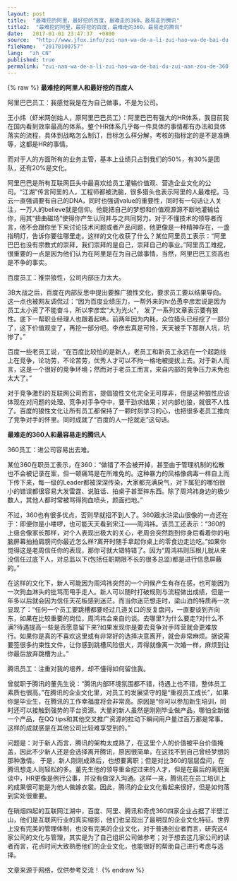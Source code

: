 ```yaml
---
layout: post
title:  "最难挖的阿里，最好挖的百度，最难走的360，最易走的腾讯"
title2:  "最难挖的阿里，最好挖的百度，最难走的360，最易走的腾讯"
date:   2017-01-01 23:47:37  +0800
source:  "http://www.jfox.info/zui-nan-wa-de-a-li-zui-hao-wa-de-bai-du-zui-nan-zou-de-360-zui-yi-zou-de-teng-xun.html"
fileName:  "20170100757"
lang:  "zh_CN"
published: true
permalink: "zui-nan-wa-de-a-li-zui-hao-wa-de-bai-du-zui-nan-zou-de-360-zui-yi-zou-de-teng-xun.html"
---
```

{% raw %}
**最难挖的阿里人和最好挖的百度人**

阿里巴巴员工：我感觉我是在为自己做事，不是为公司。

王小炜（虾米网创始人，原阿里巴巴员工）：阿里巴巴有强大的HR体系，我目前我在国内看到效率最高的体系。整个HR体系几乎每一件具体的事情都有办法和具体落实的流程，具体到战略怎么制订，目标怎么样分解，考核的指标定的是不是准确等，这都是HR的事情。

而对于人的方面所有的业务主管，基本上业绩只占到我们的50%，有30%是团队，还有20%是文化。

阿里巴巴是所有互联网巨头中最喜欢给员工灌输价值观、营造企业文化的公司。“江湖”传言阿里的人，工程师都被洗脑，很多猎头也表示阿里的人最难挖。马云一直强调要有自己的DNA，同时也强调value的重要性，同时有一句话让人关注，一万人的believe就是信仰。他能把自己的梦想和价值观源源不断地灌输给你，用其“扭曲磁场”使得你产生认同并与之共同努力。对于不懂技术的领导者而言，他不会跟你坐下来讨论技术问题或者产品问题，他更像是一种精神存在，一盏指明灯，告诉你要往哪里走。这样的文化收获了什么？某位阿里员工表示：“阿里巴巴也没有宗教式的崇拜，我们崇拜的是自己，崇拜自己的事业。”阿里员工难挖，很重要的一点是因为他们认为在阿里是在为自己做事情，当然，阿里巴巴工资高也是不争的事实。

百度员工：推崇狼性，公司内部压力太大。

3B大战之后，百度在内部反思中提出要推广狼性文化，要求员工要以结果导向。这一点也被网友调侃过：“因为百度业绩压力，一帮外来的hr怂恿李彦宏说是因为员工太小资了不能奋斗，所以李彦宏“大为光火”， 发了一系列文章表示要有狼性。底下一帮职业经理人也跟着起哄。前两年因为内耗，众位猎头已经挖了一部分了，这下价值观变了，再挖一部分吧。李彦宏真是可怜，天天被手下那群人坑，坑惨了。”

百度一些老员工说，“在百度比较怕的是新人，老员工和新员工永远在一个起跑线上在竞争，论功劳，不论苦劳，优秀人才可以不拘一格地被提拔上去。对于新人而言，这是一个很好的竞争环境；然而对于老员工而言，来自内部的竞争压力未免也太大了。”

对于竞争激烈的互联网公司而言，提倡狼性文化完全无可厚非，但是这种狼性应该体现在对问题的处理、竞争对手争夺中，要干劲求结果；对内部也狼，就很不人性了。百度的狼性文化让所有员工都保持了一颗时刻学习的心，也把很多老员工推向了竞争对手的怀里。同时成就了“百度的人一挖就走”这句话。

**最难走的360人和最容易走的腾讯人**

360员工：进公司容易出去难。

某位360在职员工表示，在360：“做错了不会被开掉，甚至由于管理机制的松散也不会被记录在案，但一顿痛骂是在所难免的。这种暴力的风格像病毒一样自上而下传下来，每一级的Leader都被深深传染，大家都充满戾气，对下属犯的哪怕很小的错误都很容易大发雷霆、说脏话、拍桌子甚至摔东西。除了周鸿祎身边的极少数人，其他人都时常被骂得狗血喷头，颜面扫地。”

不过，360也有很多优点，否则早就招不到人了。360跟水浒梁山很像的一点还在于：即便你是小喽啰，也可能天天看到宋江——周鸿祎。该员工还表示：“360的上级会像家长那样，对个人表现出极大的关心，老周会突然跑到你身后看着你的电脑屏幕拍拍肩膀问你最近怎么样?离开时随手拿起你桌上的零食边走边吃。”如果你觉得这是老周信任你的表现，那你可就大错特错了。因为“周鸿祎则压根儿就从来没信任过底下人，对总监以下(包括任职期限不长的很多总监)都是进行信息屏蔽的。”

在这样的文化下，新人可能因为周鸿祎突然的一个问候产生有存在感，也可能因为一次狗血淋头的批骂而甩手走人。新人可以随时打破规则与流程做出成绩，但是一年多以后就会因为信任天花板感到迷茫。而当你迷茫想走时，梁山泊的特质再一次显现了：“任何一个员工要跳槽都要经过几道关口的反复盘问，一直要谈到齐向东，如果在比较重要的岗位，周鸿祎会亲自约谈。去哪里?为什么要走?对什么不满?待遇提高一些是否愿意留下来?如果发现你是要去竞争对手阵营就会更难放行。如果你是真的不喜欢这里或有非常好的选择决意离开，就会非常麻烦。据说需要签很多约束性文件，让你感到跳槽风险很大，弄得就像离一次婚一样，麻烦到让你最后放弃跳槽为止。”

腾讯员工：注重对我的培养，却不懂得如何留住我。

曾就职于腾讯的董先生说：“腾讯内部环境氛围都不错，待遇上也不错，整体员工素质也很高。”在腾讯的企业文化里，对员工的发展坚守的是“重视员工成长”，如果你是毕业生，在腾讯的工作幸福度将会非常高。原因是“你可以参加新生培训，同时还可以接触到强势的平台资源。大量的新人虽然是刚刚毕业做产品，哪怕全新做一个产品，在QQ tips和其他交叉推广资源的拉动下瞬间用户量过百万那是常事。这样的成就感是在其他公司比较难享受到的。”

问题是：对于新人而言，腾讯的架构太成熟了，在这里个人的价值被平台价值掩盖，因此不少新人还是会选择离开腾讯，原因很简单，在这找不到自己曾经梦想的那种激情。 于是，新人刚刚成熟后，也想要离职；但是对比360的层层盘问，在腾讯想走人则轻松的多。董先生他的领导重金挖过来的人才，但是在最后的离职面谈中，HR更像是例行公事，并没有做深入沟通。这样一来，腾讯花在员工培训上的成果很可能是为他人做嫁衣裳。因此，腾讯的企业文化看起来很好，但是如何落到实处很重要。

在硝烟四起的互联网江湖中，百度、阿里、腾讯和奇虎360四家企业占据了半壁江山，他们是互联网行业的真实缩影，他们也呈现出了最明显的企业文化特征。世界上没有完美的管理体制，也没有完美的企业文化，对于普通创业者而言，研究这4家公司的文化与管理，其实是为了自己组织公司做参考；对于想去这几家公司的读者而言，花点时间大致熟悉他们的企业文化，也能很好的帮助自己进行考虑与选择。

文章来源于网络，仅供参考交流！
{% endraw %}